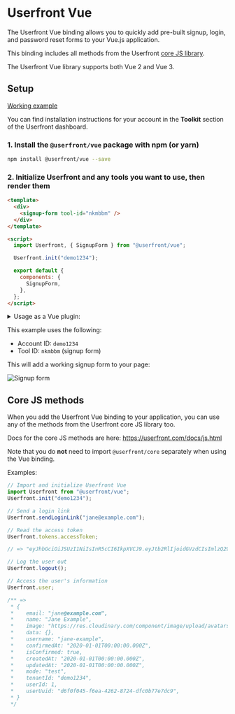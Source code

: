 # Userfront Vue

The Userfront Vue binding allows you to quickly add pre-built signup, login, and password reset forms to your Vue.js application.

This binding includes all methods from the Userfront [core JS library](https://userfront.com/docs/js.html).

The Userfront Vue library supports both Vue 2 and Vue 3.

## Setup

[Working example](https://codesandbox.io/s/userfront-vue-example-5xf85?file=/src/App.vue)

You can find installation instructions for your account in the **Toolkit** section of the Userfront dashboard.

### 1. Install the `@userfront/vue` package with npm (or yarn)

```sh
npm install @userfront/vue --save
```

### 2. Initialize Userfront and any tools you want to use, then render them

```html
<template>
  <div>
    <signup-form tool-id="nkmbbm" />
  </div>
</template>

<script>
  import Userfront, { SignupForm } from "@userfront/vue";

  Userfront.init("demo1234");

  export default {
    components: {
      SignupForm,
    },
  };
</script>
```

<details><summary>Usage as a Vue plugin:</summary>

Userfront may also be installed as a Vue plugin.

This initializes Userfront when your app launches, and makes all of the tools available anywhere any your app.

**Vue 3**:

```js
// main.js - Vue 3
import { createApp } from "vue";
import App from "./App.vue";
import Userfront from "@userfront/vue";

const app = createApp(App);
// Install Userfront as a plugin
app.use(Userfront, { tenantId: "demo1234" });

app.mount("#app");
```

**Vue 2**:

```js
// main.js - Vue 2
import Vue from "vue";
import App from "./App.vue";
import Userfront from "@userfront/vue";

// Install Userfront as a plugin
Vue.use(Userfront, { tenantId: "demo1234" });

new Vue({ render: (h) => h(App) })
  .$mount("#app");
```

When the plugin is initialized, it automatically calls `Userfront.init()` with your tenant ID.

This registers the forms globally on your Vue instance, so you can use them in any component:

```html
<!-- Vue 2 and Vue 3 -->
<template>
  <div>
    <SignupForm tool-id="nkmbbm" />
  </div>
</template>

<script>
  // No script needed!
</script>
```

When using as a plugin, Core JS methods are used as in the following section.

</details>

This example uses the following:

- Account ID: `demo1234`
- Tool ID: `nkmbbm` (signup form)

This will add a working signup form to your page:

![Signup form](https://res.cloudinary.com/component/image/upload/v1597168270/permanent/signup-mod.png)

## Core JS methods

When you add the Userfront Vue binding to your application, you can use any of the methods from the Userfront core JS library too.

Docs for the core JS methods are here: https://userfront.com/docs/js.html

Note that you do **not** need to import `@userfront/core` separately when using the Vue binding.

Examples:

```js
// Import and initialize Userfront Vue
import Userfront from "@userfront/vue";
Userfront.init("demo1234");

// Send a login link
Userfront.sendLoginLink("jane@example.com");

// Read the access token
Userfront.tokens.accessToken;

// => "eyJhbGciOiJSUzI1NiIsInR5cCI6IkpXVCJ9.eyJtb2RlIjoidGVzdCIsImlzQ29uZmlybWVkIjp0cnVlLCJ1c2VySWQiOjEsInVzZXJVdWlkIjoiZDAwNTlmN2UtYzU0OS00NmYzLWEzYTMtOGEwNDY0MDkzZmMyIiwidGVuYW50SWQiOiJwOW55OGJkaiIsInNlc3Npb25JZCI6IjRlZjBlMjdjLTI1NDAtNDIzOS05YTJiLWRkZjgyZjE3YmExYiIsImF1dGhvcml6YXRpb24iOnsicDlueThiZGoiOnsidGVuYW50SWQiOiJwOW55OGJkaiIsIm5hbWUiOiJVc2VyZnJvbnQiLCJyb2xlcyI6WyJhZG1pbiJdLCJwZXJtaXNzaW9ucyI6W119fSwiaWF0IjoxNjE3MTQ4MDY3LCJleHAiOjE2MTk3NDAwNjd9.gYz4wxPHLY6PNp8KPEyIjLZ8QzG3-NFJGPitginuLaU"

// Log the user out
Userfront.logout();

// Access the user's information
Userfront.user;

/** =>
 * {
 *    email: "jane@example.com",
 *    name: "Jane Example",
 *    image: "https://res.cloudinary.com/component/image/upload/avatars/avatar-plain-9.png",
 *    data: {},
 *    username: "jane-example",
 *    confirmedAt: "2020-01-01T00:00:00.000Z",
 *    isConfirmed: true,
 *    createdAt: "2020-01-01T00:00:00.000Z",
 *    updatedAt: "2020-01-01T00:00:00.000Z",
 *    mode: "test",
 *    tenantId: "demo1234",
 *    userId: 1,
 *    userUuid: "d6f0f045-f6ea-4262-8724-dfc0b77e7dc9",
 * }
 */
```
